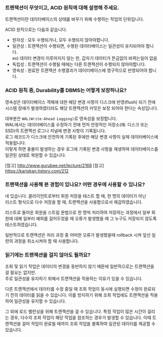 ### 트랜잭션이 무엇이고, ACID 원칙에 대해 설명해 주세요.

트랜잭션이란 데이터베이스의 상태를 바꾸기 위해 수행하는 작업의 단위입니다.

ACID 원칙으로는 다음과 같습니다.
- 원자성 : 모두 수행되거나, 모두 수행되지 않아야합니다.
- 일관성 : 트랜잭션이 수행되면, 수행된 데이터베이스는 일관성이 유지되어야 합니다.  
ex) 데이터 변경이 이루어지지 않는 한, 갑자기 데이터가 뜬금없이 바뀌는일이 없음  
- 독립성 : 트랜잭션이 수행될 때에는 다른 트랜잭션이 수행되지 않아야합니다.
- 영속성 : 완료한 트랜잭션 수행결과가 데이터베이스에 영구적으로 반영되어야 합니다.

### ACID 원칙 중, Durability를 DBMS는 어떻게 보장하나요?

영속성은 데이터베이스 객체에 대한 해당 변경 사항이 디스크에 반영(flush) 되기 전에  
시스템 장애가 발생하였더라도 해당 트랜잭션의 커밋은 보장 되어야 한다는 속성입니다.  

대부분은 `WAL(Write-Ahead Logging)`로 영속성을 보장합니다.  
WAL에서는 데이터베이스를 수정하기 전에 먼저 안정적인 저장소(예: 디스크 또는 SSD)의 트랜잭션 로그나 저널에 변경 사항이 기록됩니다.   
로그 레코드가 디스크에 안전하게 기록된 후에만 해당 변경 사항이 실제 데이터베이스에 적용됩니다.   
이렇게 하면 충돌이 발생하는 경우 로그에 기록된 변경 사항을 재생하여 데이터베이스를 일관된 상태로 복원할 수 있습니다.  

[참고] http://www.gurubee.net/lecture/2168
[참고] https://kariskan.tistory.com/212

### 트랜잭션을 사용해 본 경험이 있나요? 어떤 경우에 사용할 수 있나요?

네 있습니다.
클라이언트로부터 회원 저장을 테스트 할 때, 한 명의 데이터가 아닌   
리스트 형식으로 다수 저장을 할 때, 트랜잭션을 사용함으로서 체감하였습니다.

리스트로 들어온 회원을 스트림 문법으로 한 명씩 처리하여 저장하는 과정에서 일부 회원에 대해 일부러 예외를 걸어두었을 때
오류가 발생했을 때 그 누구도 저장되지 않도록 테스트하였습니다.

일반적으로 트랜잭션은 처리 과정 중 어떠한 오류가 발생했을때 rollback 시켜 앞선 일련의 과정을 취소시켜야 할 때 사용합니다.

### 읽기에는 트랜잭션을 걸지 않아도 될까요?

조회 및 읽기 작업은 데이터의 변경을 동반하지 않기 때문에 일반적으로는 트랜잭션을 걸 필요는 없지만.  
주로 일관성을 유지하기 위해서 트랜잭션을 적용하는 이유가 있을 수 있습니다.

다른 트랜잭션에서 데이터를 수정 중일 때 조회 작업이 동시에 실행되면 수정이 완료되기 전의 데이터를 읽을 수 있습니다. 
이를 방지하기 위해 조회 작업에도 트랜잭션을 적용하여 일관성을 유지할 수 있습니다.

그 외에 로드 밸런싱을 위해 트랜잭션을 걸 수 있습니다. 
특정 작업이 많은 시간이 걸리는 경우, 다수의 조회 작업이 해당 작업을 참조하는 경우가 발생할 수 있습니다. 
이때 트랜잭션을 걸어 작업이 완료될 때까지 조회 작업을 블록하여 일관된 데이터를 제공할 수 있습니다.

